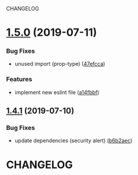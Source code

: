 CHANGELOG

# [1.5.0](https://github.com/raulfdm/generator-react-component-library/compare/v1.4.1...v1.5.0) (2019-07-11)


### Bug Fixes

* unused import (prop-type) ([47efcca](https://github.com/raulfdm/generator-react-component-library/commit/47efcca))


### Features

* implement new eslint file ([a14fbbf](https://github.com/raulfdm/generator-react-component-library/commit/a14fbbf))

## [1.4.1](https://github.com/raulfdm/generator-react-component-library/compare/v1.4.0...v1.4.1) (2019-07-10)


### Bug Fixes

* update dependencies (security alert) ([b6b2aec](https://github.com/raulfdm/generator-react-component-library/commit/b6b2aec))

# CHANGELOG
